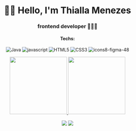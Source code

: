 <div align="center">

# 👋🏽   Hello, I'm Thialla Menezes 

### frontend developer 👩🏽‍💻

#### Techs:

<div style="display: inline_block"> 

![Java](https://user-images.githubusercontent.com/109250801/198075523-d6d7a1fe-15f7-4058-8bc2-7647977a3c07.png)
![javascript](https://user-images.githubusercontent.com/109250801/198075567-f0a1d96c-6eca-43ee-b250-acf6b9959123.png)
![HTML5](https://user-images.githubusercontent.com/109250801/198075606-bd51191f-f54d-4eb4-94d0-c120e9bd5113.png)
![CSS3](https://user-images.githubusercontent.com/109250801/198075648-1157f477-bec7-428c-ad74-21f26d11adbb.png)
![icons8-figma-48](https://user-images.githubusercontent.com/109250801/206035210-7122ca9c-b832-4976-9ef9-b0a2c7bf5bad.png)

</div>
</div>

<div align="center">
  <a href="https://github.com/thmenezes">
  <img height="180em" src="https://github-readme-stats.vercel.app/api?username=thmenezes&show_icons=true&theme=dracula&include_all_commits=true&count_private=true"/>
  <img height="180em" src="https://github-readme-stats.vercel.app/api/top-langs/?username=thmenezes&layout=compact&langs_count=7&theme=dracula"/>
</div>
<div style="display: inline_block"><br>
  </div>  
   
<div align="center"> 
   <a href = "mailto:thita.menezes24@gmail.com"><img src="https://img.shields.io/badge/-Gmail-%23333?style=for-the-badge&logo=gmail&logoColor=white" target="_blank"></a>
  <a href="https://www.linkedin.com/in/thialla-menezes-82792619b" target="_blank"><img src="https://img.shields.io/badge/-LinkedIn-%230077B5?style=for-the-badge&logo=linkedin&logoColor=white" target="_blank"></a> 

</div>

